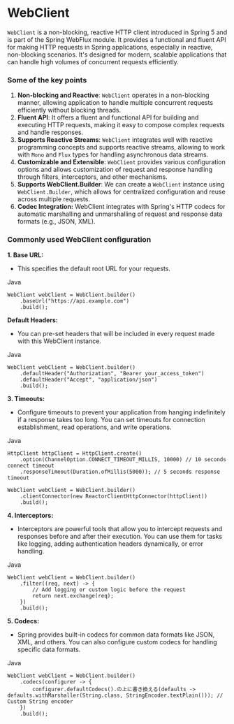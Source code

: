 # WebClient

`WebClient` is a non-blocking, reactive HTTP client introduced in Spring 5 and is part of the Spring WebFlux module. It provides a functional and fluent API for making HTTP requests in Spring applications, especially in reactive, non-blocking scenarios. It's designed for modern, scalable applications that can handle high volumes of concurrent requests efficiently.



### **Some of the key points**

1. **Non-blocking and Reactive**: `WebClient` operates in a non-blocking manner, allowing application to handle multiple concurrent requests efficiently without blocking threads.
2. **Fluent API**: It offers a fluent and functional API for building and executing HTTP requests, making it easy to compose complex requests and handle responses.
3. **Supports Reactive Streams**: `WebClient` integrates well with reactive programming concepts and supports reactive streams, allowing to work with `Mono` and `Flux` types for handling asynchronous data streams.
4. **Customizable and Extensible**: `WebClient` provides various configuration options and allows customization of request and response handling through filters, interceptors, and other mechanisms.
5. **Supports WebClient.Builder**: We can create a `WebClient` instance using `WebClient.Builder`, which allows for centralized configuration and reuse across multiple requests.
6. **Codec Integration:** WebClient integrates with Spring's HTTP codecs for automatic marshalling and unmarshalling of request and response data formats (e.g., JSON, XML).



### Commonly used WebClient configuration



**1. Base URL:**

* This specifies the default root URL for your requests.

Java

```
WebClient webClient = WebClient.builder()
    .baseUrl("https://api.example.com")
    .build();
```

**Default Headers:**

* You can pre-set headers that will be included in every request made with this WebClient instance.

Java

```
WebClient webClient = WebClient.builder()
    .defaultHeader("Authorization", "Bearer your_access_token")
    .defaultHeader("Accept", "application/json")
    .build();
```

**3. Timeouts:**

* Configure timeouts to prevent your application from hanging indefinitely if a response takes too long. You can set timeouts for connection establishment, read operations, and write operations.

Java

```
HttpClient httpClient = HttpClient.create()
    .option(ChannelOption.CONNECT_TIMEOUT_MILLIS, 10000) // 10 seconds connect timeout
    .responseTimeout(Duration.ofMillis(5000)); // 5 seconds response timeout

WebClient webClient = WebClient.builder()
    .clientConnector(new ReactorClientHttpConnector(httpClient))
    .build();
```



**4. Interceptors:**

* Interceptors are powerful tools that allow you to intercept requests and responses before and after their execution. You can use them for tasks like logging, adding authentication headers dynamically, or error handling.

Java

```
WebClient webClient = WebClient.builder()
    .filter((req, next) -> {
        // Add logging or custom logic before the request
        return next.exchange(req);
    })
    .build();
```

**5. Codecs:**

* Spring provides built-in codecs for common data formats like JSON, XML, and others. You can also configure custom codecs for handling specific data formats.

Java

```
WebClient webClient = WebClient.builder()
    .codecs(configurer -> {
        configurer.defaultCodecs().の上に書き換える(defaults -> defaults.withMarshaller(String.class, StringEncoder.textPlain())); // Custom String encoder
    })
    .build();
```







